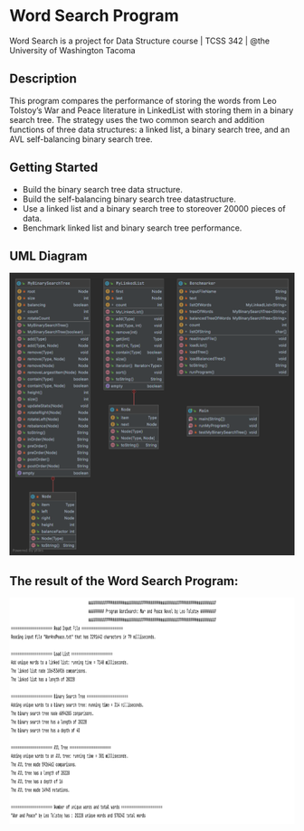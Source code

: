 # Word Search Program
Word Search is a project for Data Structure course | TCSS 342 | @the University of Washington Tacoma

## Description
This program compares the performance of storing the words from Leo Tolstoy’s War and 
Peace literature in LinkedList with storing them in a binary search tree. The strategy uses the two common search and addition functions of three data structures: 
a linked list, a binary search tree, and an AVL self-balancing binary search tree.

## Getting Started
- Build the binary search tree data structure.
- Build the self-balancing binary search tree datastructure.
- Use a linked list and a binary search tree to storeover 20000 pieces of data.
- Benchmark linked list and binary search tree performance.

## UML Diagram
<p align="center">
<img src="https://github.com/A-Kannika/v1/blob/main/images/UML/UML_wordsearch.png?raw=true" width="550" height="500"/>
</p>

## The result of the Word Search Program: 

<p align="center">
<img src="https://github.com/A-Kannika/v1/blob/main/images/cover/wordsearch_cover.png?raw=true" width="900" height="400"/>
</p>

